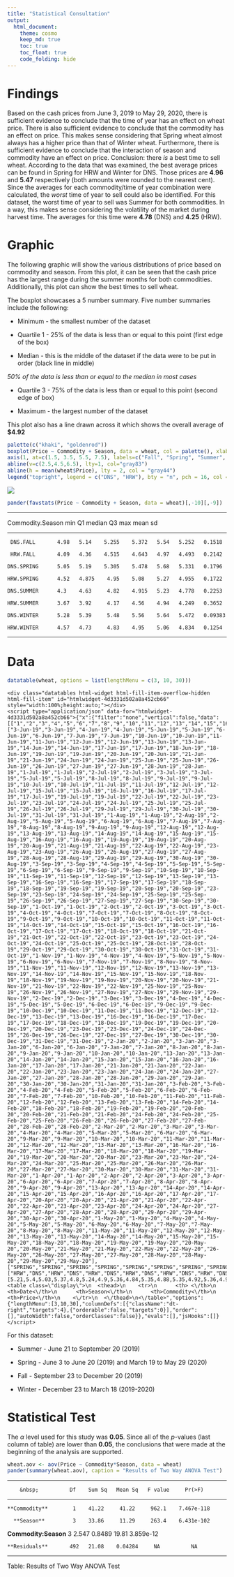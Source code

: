 ```yaml
---
title: "Statistical Consultation"
output: 
  html_document:
    theme: cosmo
    keep_md: true
    toc: true
    toc_float: true
    code_folding: hide
---
```





# Findings

Based on the cash prices from June 3, 2019 to May 29, 2020, there is sufficient evidence to conclude that the time of year has an effect on wheat price. There is also sufficient evidence to conclude that the commodity has an effect on price. This makes sense considering that Spring wheat almost always has a higher price than that of Winter wheat. Furthermore, there is sufficient evidence to conclude that the interaction of season and commodity have an effect on price. Conclusion: there *is* a best time to sell wheat. According to the data that was examined, the best average prices can be found in Spring for HRW and Winter for DNS. Those prices are **4.96** and **5.47** respectively (both amounts were rounded to the nearest cent). Since the averages for each commodity/time of year combination were calculated, the *worst* time of year to sell could also be identified. For this dataset, the worst time of year to sell was Summer for both commodities. In a way, this makes sense considering the volatility of the market during harvest time. The averages for this time were **4.78** (DNS) and **4.25** (HRW).   




# Graphic

The following graphic will show the various distributions of price based on commodity and season. From this plot, it can be seen that the cash price has the largest range during the summer months for both commodities. Additionally, this plot can show the best times to sell wheat.



The boxplot showcases a 5 number summary. Five number summaries include the following:

* Minimum - the smallest number of the dataset 

* Quartile 1 - 25% of the data is less than or equal to this point (first edge of the box)

* Median - this is the middle of the dataset if the data were to be put in order (black line in middle)

*50% of the data is less than or equal to the median in most cases*

* Quartile 3 - 75% of the data is less than or equal to this point (second edge of box)

* Maximum - the largest number of the dataset




This plot also has a line drawn across it which shows the overall average of **$4.92**


```r
palette(c("khaki", "goldenrod"))
boxplot(Price ~ Commodity + Season, data = wheat, col = palette(), xlab = "Season", main = "Price Comparison based on Commodity and Season", xaxt = 'n') 
axis(1, at=c(1.5, 3.5, 5.5, 7.5), labels=c("Fall", "Spring", "Summer", "Winter"))
abline(v=c(2.5,4.5,6.5), lty=1, col="gray83")
abline(h = mean(wheat$Price), lty = 2, col = "gray44")
legend("topright", legend = c("DNS", "HRW"), bty = "n", pch = 16, col = palette())
```

![](Consulting_files/figure-html/unnamed-chunk-2-1.png)<!-- -->



```r
pander(favstats(Price ~ Commodity + Season, data = wheat)[,-10][,-9])
```


---------------------------------------------------------------------------
 Commodity.Season   min     Q1     median    Q3     max    mean      sd    
------------------ ------ ------- -------- ------- ------ ------- ---------
     DNS.FALL       4.98   5.14    5.255    5.372   5.54   5.252   0.1518  

     HRW.FALL       4.09   4.36    4.515    4.643   4.97   4.493   0.2142  

    DNS.SPRING      5.05   5.19    5.305    5.478   5.68   5.331   0.1796  

    HRW.SPRING      4.52   4.875    4.95    5.08    5.27   4.955   0.1722  

    DNS.SUMMER      4.3    4.63     4.82    4.915   5.23   4.778   0.2253  

    HRW.SUMMER      3.67   3.92     4.17    4.56    4.94   4.249   0.3652  

    DNS.WINTER      5.28   5.39     5.48    5.56    5.64   5.472   0.09383 

    HRW.WINTER      4.57   4.73     4.83    4.95    5.06   4.834   0.1254  
---------------------------------------------------------------------------


# Data

```r
datatable(wheat, options = list(lengthMenu = c(3, 10, 30)))
```

```{=html}
<div class="datatables html-widget html-fill-item-overflow-hidden html-fill-item" id="htmlwidget-4d3331d502a8a452cb66" style="width:100%;height:auto;"></div>
<script type="application/json" data-for="htmlwidget-4d3331d502a8a452cb66">{"x":{"filter":"none","vertical":false,"data":[["1","2","3","4","5","6","7","8","9","10","11","12","13","14","15","16","17","18","19","20","21","22","23","24","25","26","27","28","29","30","31","32","33","34","35","36","37","38","39","40","41","42","43","44","45","46","47","48","49","50","51","52","53","54","55","56","57","58","59","60","61","62","63","64","65","66","67","68","69","70","71","72","73","74","75","76","77","78","79","80","81","82","83","84","85","86","87","88","89","90","91","92","93","94","95","96","97","98","99","100","101","102","103","104","105","106","107","108","109","110","111","112","113","114","115","116","117","118","119","120","121","122","123","124","125","126","127","128","129","130","131","132","133","134","135","136","137","138","139","140","141","142","143","144","145","146","147","148","149","150","151","152","153","154","155","156","157","158","159","160","161","162","163","164","165","166","167","168","169","170","171","172","173","174","175","176","177","178","179","180","181","182","183","184","185","186","187","188","189","190","191","192","193","194","195","196","197","198","199","200","201","202","203","204","205","206","207","208","209","210","211","212","213","214","215","216","217","218","219","220","221","222","223","224","225","226","227","228","229","230","231","232","233","234","235","236","237","238","239","240","241","242","243","244","245","246","247","248","249","250","251","252","253","254","255","256","257","258","259","260","261","262","263","264","265","266","267","268","269","270","271","272","273","274","275","276","277","278","279","280","281","282","283","284","285","286","287","288","289","290","291","292","293","294","295","296","297","298","299","300","301","302","303","304","305","306","307","308","309","310","311","312","313","314","315","316","317","318","319","320","321","322","323","324","325","326","327","328","329","330","331","332","333","334","335","336","337","338","339","340","341","342","343","344","345","346","347","348","349","350","351","352","353","354","355","356","357","358","359","360","361","362","363","364","365","366","367","368","369","370","371","372","373","374","375","376","377","378","379","380","381","382","383","384","385","386","387","388","389","390","391","392","393","394","395","396","397","398","399","400","401","402","403","404","405","406","407","408","409","410","411","412","413","414","415","416","417","418","419","420","421","422","423","424","425","426","427","428","429","430","431","432","433","434","435","436","437","438","439","440","441","442","443","444","445","446","447","448","449","450","451","452","453","454","455","456","457","458","459","460","461","462","463","464","465","466","467","468","469","470","471","472","473","474","475","476","477","478","479","480","481","482","483","484","485","486","487","488","489","490","491","492","493","494","495","496","497","498","499","500"],["3-Jun-19","3-Jun-19","4-Jun-19","4-Jun-19","5-Jun-19","5-Jun-19","6-Jun-19","6-Jun-19","7-Jun-19","7-Jun-19","10-Jun-19","10-Jun-19","11-Jun-19","11-Jun-19","12-Jun-19","12-Jun-19","13-Jun-19","13-Jun-19","14-Jun-19","14-Jun-19","17-Jun-19","17-Jun-19","18-Jun-19","18-Jun-19","19-Jun-19","19-Jun-19","20-Jun-19","20-Jun-19","21-Jun-19","21-Jun-19","24-Jun-19","24-Jun-19","25-Jun-19","25-Jun-19","26-Jun-19","26-Jun-19","27-Jun-19","27-Jun-19","28-Jun-19","28-Jun-19","1-Jul-19","1-Jul-19","2-Jul-19","2-Jul-19","3-Jul-19","3-Jul-19","5-Jul-19","5-Jul-19","8-Jul-19","8-Jul-19","9-Jul-19","9-Jul-19","10-Jul-19","10-Jul-19","11-Jul-19","11-Jul-19","12-Jul-19","12-Jul-19","15-Jul-19","15-Jul-19","16-Jul-19","16-Jul-19","17-Jul-19","17-Jul-19","19-Jul-19","19-Jul-19","22-Jul-19","22-Jul-19","23-Jul-19","23-Jul-19","24-Jul-19","24-Jul-19","25-Jul-19","25-Jul-19","26-Jul-19","26-Jul-19","29-Jul-19","29-Jul-19","30-Jul-19","30-Jul-19","31-Jul-19","31-Jul-19","1-Aug-19","1-Aug-19","2-Aug-19","2-Aug-19","5-Aug-19","5-Aug-19","6-Aug-19","6-Aug-19","7-Aug-19","7-Aug-19","8-Aug-19","8-Aug-19","9-Aug-19","9-Aug-19","12-Aug-19","12-Aug-19","13-Aug-19","13-Aug-19","14-Aug-19","14-Aug-19","15-Aug-19","15-Aug-19","16-Aug-19","16-Aug-19","19-Aug-19","19-Aug-19","20-Aug-19","20-Aug-19","21-Aug-19","21-Aug-19","22-Aug-19","22-Aug-19","23-Aug-19","23-Aug-19","26-Aug-19","26-Aug-19","27-Aug-19","27-Aug-19","28-Aug-19","28-Aug-19","29-Aug-19","29-Aug-19","30-Aug-19","30-Aug-19","3-Sep-19","3-Sep-19","4-Sep-19","4-Sep-19","5-Sep-19","5-Sep-19","6-Sep-19","6-Sep-19","9-Sep-19","9-Sep-19","10-Sep-19","10-Sep-19","11-Sep-19","11-Sep-19","12-Sep-19","12-Sep-19","13-Sep-19","13-Sep-19","16-Sep-19","16-Sep-19","17-Sep-19","17-Sep-19","18-Sep-19","18-Sep-19","19-Sep-19","19-Sep-19","20-Sep-19","20-Sep-19","23-Sep-19","23-Sep-19","24-Sep-19","24-Sep-19","25-Sep-19","25-Sep-19","26-Sep-19","26-Sep-19","27-Sep-19","27-Sep-19","30-Sep-19","30-Sep-19","1-Oct-19","1-Oct-19","2-Oct-19","2-Oct-19","3-Oct-19","3-Oct-19","4-Oct-19","4-Oct-19","7-Oct-19","7-Oct-19","8-Oct-19","8-Oct-19","9-Oct-19","9-Oct-19","10-Oct-19","10-Oct-19","11-Oct-19","11-Oct-19","14-Oct-19","14-Oct-19","15-Oct-19","15-Oct-19","16-Oct-19","16-Oct-19","17-Oct-19","17-Oct-19","18-Oct-19","18-Oct-19","21-Oct-19","21-Oct-19","22-Oct-19","22-Oct-19","23-Oct-19","23-Oct-19","24-Oct-19","24-Oct-19","25-Oct-19","25-Oct-19","28-Oct-19","28-Oct-19","29-Oct-19","29-Oct-19","30-Oct-19","30-Oct-19","31-Oct-19","31-Oct-19","1-Nov-19","1-Nov-19","4-Nov-19","4-Nov-19","5-Nov-19","5-Nov-19","6-Nov-19","6-Nov-19","7-Nov-19","7-Nov-19","8-Nov-19","8-Nov-19","11-Nov-19","11-Nov-19","12-Nov-19","12-Nov-19","13-Nov-19","13-Nov-19","14-Nov-19","14-Nov-19","15-Nov-19","15-Nov-19","18-Nov-19","18-Nov-19","19-Nov-19","19-Nov-19","20-Nov-19","20-Nov-19","21-Nov-19","21-Nov-19","22-Nov-19","22-Nov-19","25-Nov-19","25-Nov-19","26-Nov-19","26-Nov-19","27-Nov-19","27-Nov-19","29-Nov-19","29-Nov-19","2-Dec-19","2-Dec-19","3-Dec-19","3-Dec-19","4-Dec-19","4-Dec-19","5-Dec-19","5-Dec-19","6-Dec-19","6-Dec-19","9-Dec-19","9-Dec-19","10-Dec-19","10-Dec-19","11-Dec-19","11-Dec-19","12-Dec-19","12-Dec-19","13-Dec-19","13-Dec-19","16-Dec-19","16-Dec-19","17-Dec-19","17-Dec-19","18-Dec-19","18-Dec-19","19-Dec-19","19-Dec-19","20-Dec-19","20-Dec-19","23-Dec-19","23-Dec-19","24-Dec-19","24-Dec-19","26-Dec-19","26-Dec-19","27-Dec-19","27-Dec-19","30-Dec-19","30-Dec-19","31-Dec-19","31-Dec-19","2-Jan-20","2-Jan-20","3-Jan-20","3-Jan-20","6-Jan-20","6-Jan-20","7-Jan-20","7-Jan-20","8-Jan-20","8-Jan-20","9-Jan-20","9-Jan-20","10-Jan-20","10-Jan-20","13-Jan-20","13-Jan-20","14-Jan-20","14-Jan-20","15-Jan-20","15-Jan-20","16-Jan-20","16-Jan-20","17-Jan-20","17-Jan-20","21-Jan-20","21-Jan-20","22-Jan-20","22-Jan-20","23-Jan-20","23-Jan-20","24-Jan-20","24-Jan-20","27-Jan-20","27-Jan-20","28-Jan-20","28-Jan-20","29-Jan-20","29-Jan-20","30-Jan-20","30-Jan-20","31-Jan-20","31-Jan-20","3-Feb-20","3-Feb-20","4-Feb-20","4-Feb-20","5-Feb-20","5-Feb-20","6-Feb-20","6-Feb-20","7-Feb-20","7-Feb-20","10-Feb-20","10-Feb-20","11-Feb-20","11-Feb-20","12-Feb-20","12-Feb-20","13-Feb-20","13-Feb-20","14-Feb-20","14-Feb-20","18-Feb-20","18-Feb-20","19-Feb-20","19-Feb-20","20-Feb-20","20-Feb-20","21-Feb-20","21-Feb-20","24-Feb-20","24-Feb-20","25-Feb-20","25-Feb-20","26-Feb-20","26-Feb-20","27-Feb-20","27-Feb-20","28-Feb-20","28-Feb-20","2-Mar-20","2-Mar-20","3-Mar-20","3-Mar-20","4-Mar-20","4-Mar-20","5-Mar-20","5-Mar-20","6-Mar-20","6-Mar-20","9-Mar-20","9-Mar-20","10-Mar-20","10-Mar-20","11-Mar-20","11-Mar-20","12-Mar-20","12-Mar-20","13-Mar-20","13-Mar-20","16-Mar-20","16-Mar-20","17-Mar-20","17-Mar-20","18-Mar-20","18-Mar-20","19-Mar-20","19-Mar-20","20-Mar-20","20-Mar-20","23-Mar-20","23-Mar-20","24-Mar-20","24-Mar-20","25-Mar-20","25-Mar-20","26-Mar-20","26-Mar-20","27-Mar-20","27-Mar-20","30-Mar-20","30-Mar-20","31-Mar-20","31-Mar-20","1-Apr-20","1-Apr-20","2-Apr-20","2-Apr-20","3-Apr-20","3-Apr-20","6-Apr-20","6-Apr-20","7-Apr-20","7-Apr-20","8-Apr-20","8-Apr-20","9-Apr-20","9-Apr-20","13-Apr-20","13-Apr-20","14-Apr-20","14-Apr-20","15-Apr-20","15-Apr-20","16-Apr-20","16-Apr-20","17-Apr-20","17-Apr-20","20-Apr-20","20-Apr-20","21-Apr-20","21-Apr-20","22-Apr-20","22-Apr-20","23-Apr-20","23-Apr-20","24-Apr-20","24-Apr-20","27-Apr-20","27-Apr-20","28-Apr-20","28-Apr-20","29-Apr-20","29-Apr-20","30-Apr-20","30-Apr-20","1-May-20","1-May-20","4-May-20","4-May-20","5-May-20","5-May-20","6-May-20","6-May-20","7-May-20","7-May-20","8-May-20","8-May-20","11-May-20","11-May-20","12-May-20","12-May-20","13-May-20","13-May-20","14-May-20","14-May-20","15-May-20","15-May-20","18-May-20","18-May-20","19-May-20","19-May-20","20-May-20","20-May-20","21-May-20","21-May-20","22-May-20","22-May-20","26-May-20","26-May-20","27-May-20","27-May-20","28-May-20","28-May-20","29-May-20","29-May-20"],["SPRING","SPRING","SPRING","SPRING","SPRING","SPRING","SPRING","SPRING","SPRING","SPRING","SPRING","SPRING","SPRING","SPRING","SPRING","SPRING","SPRING","SPRING","SPRING","SPRING","SPRING","SPRING","SPRING","SPRING","SPRING","SPRING","SPRING","SPRING","SUMMER","SUMMER","SUMMER","SUMMER","SUMMER","SUMMER","SUMMER","SUMMER","SUMMER","SUMMER","SUMMER","SUMMER","SUMMER","SUMMER","SUMMER","SUMMER","SUMMER","SUMMER","SUMMER","SUMMER","SUMMER","SUMMER","SUMMER","SUMMER","SUMMER","SUMMER","SUMMER","SUMMER","SUMMER","SUMMER","SUMMER","SUMMER","SUMMER","SUMMER","SUMMER","SUMMER","SUMMER","SUMMER","SUMMER","SUMMER","SUMMER","SUMMER","SUMMER","SUMMER","SUMMER","SUMMER","SUMMER","SUMMER","SUMMER","SUMMER","SUMMER","SUMMER","SUMMER","SUMMER","SUMMER","SUMMER","SUMMER","SUMMER","SUMMER","SUMMER","SUMMER","SUMMER","SUMMER","SUMMER","SUMMER","SUMMER","SUMMER","SUMMER","SUMMER","SUMMER","SUMMER","SUMMER","SUMMER","SUMMER","SUMMER","SUMMER","SUMMER","SUMMER","SUMMER","SUMMER","SUMMER","SUMMER","SUMMER","SUMMER","SUMMER","SUMMER","SUMMER","SUMMER","SUMMER","SUMMER","SUMMER","SUMMER","SUMMER","SUMMER","SUMMER","SUMMER","SUMMER","SUMMER","SUMMER","SUMMER","SUMMER","SUMMER","SUMMER","SUMMER","SUMMER","SUMMER","SUMMER","SUMMER","SUMMER","SUMMER","SUMMER","SUMMER","SUMMER","SUMMER","SUMMER","SUMMER","SUMMER","SUMMER","SUMMER","SUMMER","SUMMER","SUMMER","SUMMER","SUMMER","SUMMER","SUMMER","FALL","FALL","FALL","FALL","FALL","FALL","FALL","FALL","FALL","FALL","FALL","FALL","FALL","FALL","FALL","FALL","FALL","FALL","FALL","FALL","FALL","FALL","FALL","FALL","FALL","FALL","FALL","FALL","FALL","FALL","FALL","FALL","FALL","FALL","FALL","FALL","FALL","FALL","FALL","FALL","FALL","FALL","FALL","FALL","FALL","FALL","FALL","FALL","FALL","FALL","FALL","FALL","FALL","FALL","FALL","FALL","FALL","FALL","FALL","FALL","FALL","FALL","FALL","FALL","FALL","FALL","FALL","FALL","FALL","FALL","FALL","FALL","FALL","FALL","FALL","FALL","FALL","FALL","FALL","FALL","FALL","FALL","FALL","FALL","FALL","FALL","FALL","FALL","FALL","FALL","FALL","FALL","FALL","FALL","FALL","FALL","FALL","FALL","FALL","FALL","FALL","FALL","FALL","FALL","FALL","FALL","FALL","FALL","FALL","FALL","FALL","FALL","FALL","FALL","FALL","FALL","FALL","FALL","FALL","FALL","FALL","FALL","FALL","FALL","FALL","FALL","FALL","FALL","WINTER","WINTER","WINTER","WINTER","WINTER","WINTER","WINTER","WINTER","WINTER","WINTER","WINTER","WINTER","WINTER","WINTER","WINTER","WINTER","WINTER","WINTER","WINTER","WINTER","WINTER","WINTER","WINTER","WINTER","WINTER","WINTER","WINTER","WINTER","WINTER","WINTER","WINTER","WINTER","WINTER","WINTER","WINTER","WINTER","WINTER","WINTER","WINTER","WINTER","WINTER","WINTER","WINTER","WINTER","WINTER","WINTER","WINTER","WINTER","WINTER","WINTER","WINTER","WINTER","WINTER","WINTER","WINTER","WINTER","WINTER","WINTER","WINTER","WINTER","WINTER","WINTER","WINTER","WINTER","WINTER","WINTER","WINTER","WINTER","WINTER","WINTER","WINTER","WINTER","WINTER","WINTER","WINTER","WINTER","WINTER","WINTER","WINTER","WINTER","WINTER","WINTER","WINTER","WINTER","WINTER","WINTER","WINTER","WINTER","WINTER","WINTER","WINTER","WINTER","WINTER","WINTER","WINTER","WINTER","WINTER","WINTER","WINTER","WINTER","WINTER","WINTER","WINTER","WINTER","WINTER","WINTER","WINTER","WINTER","WINTER","WINTER","WINTER","WINTER","WINTER","WINTER","WINTER","WINTER","WINTER","WINTER","SPRING","SPRING","SPRING","SPRING","SPRING","SPRING","SPRING","SPRING","SPRING","SPRING","SPRING","SPRING","SPRING","SPRING","SPRING","SPRING","SPRING","SPRING","SPRING","SPRING","SPRING","SPRING","SPRING","SPRING","SPRING","SPRING","SPRING","SPRING","SPRING","SPRING","SPRING","SPRING","SPRING","SPRING","SPRING","SPRING","SPRING","SPRING","SPRING","SPRING","SPRING","SPRING","SPRING","SPRING","SPRING","SPRING","SPRING","SPRING","SPRING","SPRING","SPRING","SPRING","SPRING","SPRING","SPRING","SPRING","SPRING","SPRING","SPRING","SPRING","SPRING","SPRING","SPRING","SPRING","SPRING","SPRING","SPRING","SPRING","SPRING","SPRING","SPRING","SPRING","SPRING","SPRING","SPRING","SPRING","SPRING","SPRING","SPRING","SPRING","SPRING","SPRING","SPRING","SPRING","SPRING","SPRING","SPRING","SPRING","SPRING","SPRING","SPRING","SPRING","SPRING","SPRING","SPRING","SPRING","SPRING","SPRING","SPRING","SPRING"],["HRW","DNS","HRW","DNS","HRW","DNS","HRW","DNS","HRW","DNS","HRW","DNS","HRW","DNS","HRW","DNS","HRW","DNS","HRW","DNS","HRW","DNS","HRW","DNS","HRW","DNS","HRW","DNS","HRW","DNS","HRW","DNS","HRW","DNS","HRW","DNS","HRW","DNS","HRW","DNS","HRW","DNS","HRW","DNS","HRW","DNS","HRW","DNS","HRW","DNS","HRW","DNS","HRW","DNS","HRW","DNS","HRW","DNS","HRW","DNS","HRW","DNS","HRW","DNS","HRW","DNS","HRW","DNS","HRW","DNS","HRW","DNS","HRW","DNS","HRW","DNS","HRW","DNS","HRW","DNS","HRW","DNS","HRW","DNS","HRW","DNS","HRW","DNS","HRW","DNS","HRW","DNS","HRW","DNS","HRW","DNS","HRW","DNS","HRW","DNS","HRW","DNS","HRW","DNS","HRW","DNS","HRW","DNS","HRW","DNS","HRW","DNS","HRW","DNS","HRW","DNS","HRW","DNS","HRW","DNS","HRW","DNS","HRW","DNS","HRW","DNS","HRW","DNS","HRW","DNS","HRW","DNS","HRW","DNS","HRW","DNS","HRW","DNS","HRW","DNS","HRW","DNS","HRW","DNS","HRW","DNS","HRW","DNS","HRW","DNS","HRW","DNS","HRW","DNS","HRW","DNS","HRW","DNS","HRW","DNS","HRW","DNS","HRW","DNS","HRW","DNS","HRW","DNS","HRW","DNS","HRW","DNS","HRW","DNS","HRW","DNS","HRW","DNS","HRW","DNS","HRW","DNS","HRW","DNS","HRW","DNS","HRW","DNS","HRW","DNS","HRW","DNS","HRW","DNS","HRW","DNS","HRW","DNS","HRW","DNS","HRW","DNS","HRW","DNS","HRW","DNS","HRW","DNS","HRW","DNS","HRW","DNS","HRW","DNS","HRW","DNS","HRW","DNS","HRW","DNS","HRW","DNS","HRW","DNS","HRW","DNS","HRW","DNS","HRW","DNS","HRW","DNS","HRW","DNS","HRW","DNS","HRW","DNS","HRW","DNS","HRW","DNS","HRW","DNS","HRW","DNS","HRW","DNS","HRW","DNS","HRW","DNS","HRW","DNS","HRW","DNS","HRW","DNS","HRW","DNS","HRW","DNS","HRW","DNS","HRW","DNS","HRW","DNS","HRW","DNS","HRW","DNS","HRW","DNS","HRW","DNS","HRW","DNS","HRW","DNS","HRW","DNS","HRW","DNS","HRW","DNS","HRW","DNS","HRW","DNS","HRW","DNS","HRW","DNS","HRW","DNS","HRW","DNS","HRW","DNS","HRW","DNS","HRW","DNS","HRW","DNS","HRW","DNS","HRW","DNS","HRW","DNS","HRW","DNS","HRW","DNS","HRW","DNS","HRW","DNS","HRW","DNS","HRW","DNS","HRW","DNS","HRW","DNS","HRW","DNS","HRW","DNS","HRW","DNS","HRW","DNS","HRW","DNS","HRW","DNS","HRW","DNS","HRW","DNS","HRW","DNS","HRW","DNS","HRW","DNS","HRW","DNS","HRW","DNS","HRW","DNS","HRW","DNS","HRW","DNS","HRW","DNS","HRW","DNS","HRW","DNS","HRW","DNS","HRW","DNS","HRW","DNS","HRW","DNS","HRW","DNS","HRW","DNS","HRW","DNS","HRW","DNS","HRW","DNS","HRW","DNS","HRW","DNS","HRW","DNS","HRW","DNS","HRW","DNS","HRW","DNS","HRW","DNS","HRW","DNS","HRW","DNS","HRW","DNS","HRW","DNS","HRW","DNS","HRW","DNS","HRW","DNS","HRW","DNS","HRW","DNS","HRW","DNS","HRW","DNS","HRW","DNS","HRW","DNS","HRW","DNS","HRW","DNS","HRW","DNS","HRW","DNS","HRW","DNS","HRW","DNS","HRW","DNS","HRW","DNS","HRW","DNS","HRW","DNS","HRW","DNS","HRW","DNS","HRW","DNS","HRW","DNS","HRW","DNS","HRW","DNS","HRW","DNS","HRW","DNS","HRW","DNS","HRW","DNS","HRW","DNS","HRW","DNS","HRW","DNS","HRW","DNS","HRW","DNS","HRW","DNS","HRW","DNS","HRW","DNS","HRW","DNS","HRW","DNS","HRW","DNS","HRW","DNS","HRW","DNS","HRW","DNS","HRW","DNS","HRW","DNS","HRW","DNS","HRW","DNS"],[5.21,5.4,5.03,5.37,4.8,5.24,4.9,5.36,4.84,5.35,4.88,5.35,4.92,5.36,4.97,5.31,5.03,5.33,5.01,5.3,5,5.28,4.9,5.2,4.82,5.1,4.85,5.07,4.77,5.06,4.9,5.15,4.9,5.19,4.94,5.21,4.93,5.23,4.73,5.16,4.56,5.06,4.44,4.98,4.55,5.02,4.57,4.95,4.59,4.94,4.56,4.88,4.58,4.9,4.78,5.03,4.84,5.04,4.66,4.94,4.63,4.92,4.59,4.91,4.57,4.91,4.46,4.83,4.48,4.82,4.56,4.84,4.54,4.85,4.49,4.86,4.53,4.94,4.5,4.9,4.39,4.81,4.15,4.82,4.21,4.85,4.26,4.87,4.18,4.85,4.17,4.84,4.18,4.83,4.17,4.82,3.92,4.72,3.83,4.66,3.84,4.68,3.89,4.65,3.94,4.69,3.91,4.68,3.86,4.67,3.86,4.65,3.93,4.61,3.91,4.61,3.89,4.55,3.92,4.57,3.92,4.5,3.87,4.42,3.82,4.39,3.67,4.3,3.74,4.4,3.83,4.48,3.83,4.4,3.88,4.42,3.93,4.49,3.93,4.48,3.98,4.53,3.94,4.51,4.04,4.7,3.97,4.67,4.04,4.74,4.14,4.81,4.12,4.85,4.11,4.98,4.1,5.05,4.09,5.15,4.18,5.09,4.17,5.18,4.25,5.15,4.26,5.04,4.2,5,4.2,5,4.19,5.07,4.17,5.19,4.25,5.24,4.28,5.22,4.18,5.16,4.34,5.29,4.4,5.48,4.36,5.41,4.4,5.46,4.46,5.48,4.48,5.4,4.4,5.38,4.36,5.4,4.38,5.43,4.44,5.41,4.47,5.37,4.42,5.28,4.44,5.26,4.43,5.24,4.44,5.25,4.56,5.37,4.53,5.3,4.58,5.32,4.57,5.29,4.54,5.24,4.51,5.24,4.52,5.26,4.68,5.32,4.54,5.26,4.52,5.23,4.47,5.14,4.48,5.14,4.55,5.14,4.58,5.12,4.53,5.06,4.56,5.03,4.66,5.09,4.64,5.05,4.58,4.99,4.7,5.05,4.64,5.15,4.71,5.19,4.75,5.21,4.7,5.29,4.66,5.28,4.61,5.29,4.66,5.34,4.65,5.34,4.77,5.39,4.77,5.41,4.97,5.53,4.92,5.54,4.87,5.49,4.85,5.52,4.87,5.47,4.83,5.48,4.85,5.54,4.95,5.58,5,5.64,4.91,5.58,4.97,5.62,4.91,5.59,4.81,5.48,4.83,5.49,4.81,5.47,4.86,5.48,4.96,5.53,5,5.59,4.98,5.56,4.98,5.57,4.97,5.57,4.85,5.51,5,5.61,5.06,5.63,4.98,5.56,5.03,5.56,4.97,5.53,4.97,5.53,4.93,5.48,4.83,5.41,4.82,5.42,4.76,5.39,4.82,5.39,4.83,5.37,4.89,5.41,4.83,5.38,4.88,5.56,4.88,5.54,4.84,5.52,4.87,5.52,4.82,5.47,4.81,5.46,5.01,5.61,4.95,5.57,4.89,5.5,4.84,5.47,4.7,5.35,4.73,5.37,4.7,5.36,4.61,5.28,4.69,5.33,4.73,5.39,4.74,5.45,4.69,5.4,4.62,5.43,4.62,5.46,4.57,5.41,4.7,5.39,4.71,5.33,4.68,5.35,4.67,5.34,4.59,5.35,4.68,5.35,4.82,5.35,4.91,5.45,4.95,5.47,5.15,5.56,5.16,5.61,5.27,5.63,5.13,5.57,5.12,5.63,5.12,5.6,5.19,5.65,5.05,5.55,4.94,5.5,5.02,5.55,5.05,5.57,5.03,5.55,5.08,5.61,5.22,5.63,5.24,5.68,5.13,5.52,5.09,5.45,5,5.37,5.08,5.37,5.25,5.41,5.17,5.31,5.11,5.29,5.06,5.31,4.95,5.25,4.91,5.2,4.95,5.25,4.88,5.18,5.03,5.26,4.94,5.17,4.98,5.19,4.95,5.21,4.88,5.18,4.89,5.12,4.91,5.17,4.86,5.19,4.8,5.22,4.65,5.09,4.62,5.09,4.63,5.07,4.57,5.05,4.52,5.09,4.69,5.21,4.8,5.19,4.7,5.14,4.73,5.18,4.77,5.14,4.9,5.2,4.96,5.26]],"container":"<table class=\"display\">\n  <thead>\n    <tr>\n      <th> <\/th>\n      <th>Date<\/th>\n      <th>Season<\/th>\n      <th>Commodity<\/th>\n      <th>Price<\/th>\n    <\/tr>\n  <\/thead>\n<\/table>","options":{"lengthMenu":[3,10,30],"columnDefs":[{"className":"dt-right","targets":4},{"orderable":false,"targets":0}],"order":[],"autoWidth":false,"orderClasses":false}},"evals":[],"jsHooks":[]}</script>
```

For this dataset:

* Summer - June 21 to September 20 (2019)

* Spring - June 3 to June 20 (2019) and March 19 to May 29 (2020)

* Fall - September 23 to December 20 (2019)

* Winter - December 23 to March 18 (2019-2020)




# Statistical Test

The $\alpha$ level used for this study was **0.05**. Since all of the $p$-values (last column of table) are lower than **0.05**, the conclusions that were made at the beginning of the analysis are supported. 


```r
wheat.aov <- aov(Price ~ Commodity*Season, data = wheat)
pander(summary(wheat.aov), caption = "Results of Two Way ANOVA Test")
```


----------------------------------------------------------------------
        &nbsp;          Df    Sum Sq   Mean Sq   F value     Pr(>F)   
---------------------- ----- -------- --------- --------- ------------
    **Commodity**        1    41.22     41.22     962.1    7.467e-118 

      **Season**         3    33.86     11.29     263.4    6.431e-102 

 **Commodity:Season**    3    2.547    0.8489     19.81    3.859e-12  

    **Residuals**       492   21.08    0.04284     NA          NA     
----------------------------------------------------------------------

Table: Results of Two Way ANOVA Test

